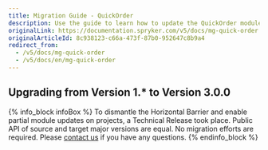 ```yaml
---
title: Migration Guide - QuickOrder
description: Use the guide to learn how to update the QuickOrder module.
originalLink: https://documentation.spryker.com/v5/docs/mg-quick-order
originalArticleId: 8c938123-c66a-473f-87b0-952647c8b9a4
redirect_from:
  - /v5/docs/mg-quick-order
  - /v5/docs/en/mg-quick-order
---
```


## Upgrading from Version 1.* to Version 3.0.0

{% info_block infoBox %}
To dismantle the Horizontal Barrier and enable partial module updates on projects, a Technical Release took place. Public API of source and target major versions are equal. No migration efforts are required. Please [contact us](https://spryker.com/en/support/) if you have any questions.
{% endinfo_block %}
